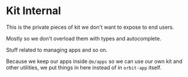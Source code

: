 # Kit Internal

This is the private pieces of kit we don't want to expose to end users.

Mostly so we don't overload them with types and autocomplete.

Stuff related to managing apps and so on.

Because we keep our apps inside `@o/apps` so we can use our own kit and other utilities, we put things in here instead of in `orbit-app` itself.
